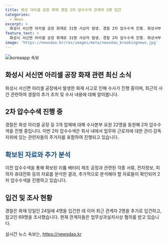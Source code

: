 ```yaml
---
title: 화성 아리셀 공장 화재 경찰 2차 압수수색 관계자 2명 입건
categories:
  - News
excerpt: >
  화성시 서신면 아리셀 공장 화재로 31명 사상자 발생. 경찰 2차 압수수색 진행. 화성서부 화재 사건 수사본부 10일 3개 업체 22명의 요원을 동원하여 압수수색. 추가로 입건된 아리셀 관계자 2명의 주거지도 대상에 포함. 리튬 배터리 제조 공정과 관련된 서류와 전자정보 등을 확보한 경찰, 1차 압수수색 결과에 이어 2차 압수수색 진행. 화재 다음 날인 25일 아리셀 대표 등 4명을 입건하고 참고인 69명을 조사. 사망자 23명, 부상자 8명 발생.
feature_text: >
  화성시 서신면 아리셀 공장 화재로 31명 사상자 발생. 경찰 2차 압수수색 진행. 화성서부 화재 사건 수사본부 10일 3개 업체 22명의 요원을 동원하여 압수수색. 추가로 입건된 아리셀 관계자 2명의 주거지도 대상에 포함. 리튬 배터리 제조 공정과 관련된 서류와 전자정보 등을 확보한 경찰, 1차 압수수색 결과에 이어 2차 압수수색 진행. 화재 다음 날인 25일 아리셀 대표 등 4명을 입건하고 참고인 69명을 조사. 사망자 23명, 부상자 8명 발생.
image: 'https://newsdao.kr/res/images/meta/newsdao_breakingnews.jpg'
---
```


<p><img src="https://newsdao.kr/res/images/meta/newsdao_breakingnews.jpg" alt="koreaapp 속보" /></p>

<h2 data-ke-size="size26">화성시 서신면 아리셀 공장 화재 관련 최신 소식</h2>

<p data-ke-size="size16">화성시 서신면 아리셀 공장에서 발생한 화재 사고로 인해 수사가 진행 중이며, 최근의 사건 관련하여 경찰의 추가 조치 및 수사 내용에 대해 알아봅니다.</p>

<h2><b>2차 압수수색 진행 중</b></h2>

<p data-ke-size="size16">경찰은 화성 아리셀 공장 등 3개 업체에 대해 수사본부 요원 22명을 동원해 2차 압수수색을 진행 중입니다. 이번 2차 압수수색은 회사 내에서 업무와 근로자에 대한 관리·감독 지위에 있는 관련자들의 주거지를 포함하여 진행되고 있습니다.</p>

<h2><span style="color: #1a5490;">확보된 자료와 추가 분석</span></h2>

<p data-ke-size="size16">이전 압수수색을 통해 확보된 리튬 배터리 제조 공정과 관련된 각종 서류, 전자정보, 피의자 휴대전화 등의 자료를 분석한 결과, 추가적으로 분석해야 할 자료들이 확인되어 2차 압수수색을 진행하고 있습니다.</p>

<h2><b>입건 및 조사 현황</b></h2>

<p data-ke-size="size16">경찰은 화재 당일인 24일에 4명을 입건한 데 이어 최근 관계자 2명을 추가로 입건하고, 참고인 69명을 조사했습니다. 현재 관계자들은 업무상과실치사상 혐의를 받고 있습니다.</p>
실시간 뉴스 속보는, <a href="https://newsdao.kr" rel="dofollow">https://newsdao.kr</a>


